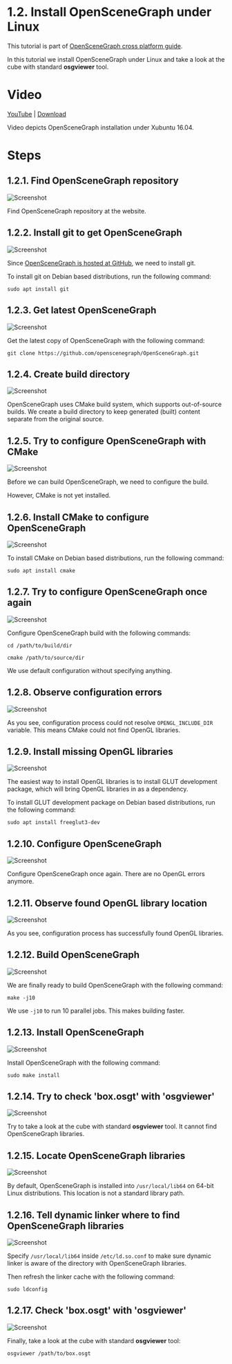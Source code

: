 1.2. Install OpenSceneGraph under Linux
=======================================

This tutorial is part of [OpenSceneGraph cross platform guide](http://github.com/OGStudio/openscenegraph-cross-platform-guide).

In this tutorial we install OpenSceneGraph under Linux and take a look
at the cube with standard **osgviewer** tool.

Video
=====

[YouTube](https://youtu.be/4w0tAicl_70) | [Download](readme/video.mp4)

Video depicts OpenSceneGraph installation under Xubuntu 16.04.

Steps
=====

1.2.1. Find OpenSceneGraph repository
-------------------------------------

  ![Screenshot](readme/1.2.1.find.png)

  Find OpenSceneGraph repository at the website.

1.2.2. Install git to get OpenSceneGraph
----------------------------------------

  ![Screenshot](readme/1.2.2.install_git.png)

  Since [OpenSceneGraph is hosted at GitHub](https://github.com/openscenegraph/OpenSceneGraph),
  we need to install git.

  To install git on Debian based distributions, run the following command:

  `sudo apt install git`

1.2.3. Get latest OpenSceneGraph
--------------------------------

  ![Screenshot](readme/1.2.3.get_osg.png)

  Get the latest copy of OpenSceneGraph with the following command:

  `git clone https://github.com/openscenegraph/OpenSceneGraph.git`

1.2.4. Create build directory
-----------------------------

  ![Screenshot](readme/1.2.4.build_dir.png)
  
  OpenSceneGraph uses CMake build system, which supports out-of-source builds.
  We create a build directory to keep generated (built) content separate
  from the original source.


1.2.5. Try to configure OpenSceneGraph with CMake
-------------------------------------------------

  ![Screenshot](readme/1.2.5.try_cfg.png)

  Before we can build OpenSceneGraph, we need to configure the build.

  However, CMake is not yet installed.

1.2.6. Install CMake to configure OpenSceneGraph
-------------------------------------------------

  ![Screenshot](readme/1.2.6.install_cmake.png)

  To install CMake on Debian based distributions, run the following command:

  `sudo apt install cmake`

1.2.7. Try to configure OpenSceneGraph once again
-------------------------------------------------

  ![Screenshot](readme/1.2.7.cfg.png)

  Configure OpenSceneGraph build with the following commands:
 
  `cd /path/to/build/dir`

   `cmake /path/to/source/dir`

  We use default configuration without specifying anything.

1.2.8. Observe configuration errors
-------------------------------------

  ![Screenshot](readme/1.2.8.cfg_errors.png)

  As you see, configuration process could not resolve `OPENGL_INCLUDE_DIR`
  variable. This means CMake could not find OpenGL libraries.

1.2.9. Install missing OpenGL libraries
---------------------------------------

  ![Screenshot](readme/1.2.9.install_gl.png)

  The easiest way to install OpenGL libraries is to install GLUT development package,
  which will bring OpenGL libraries in as a dependency.

  To install GLUT development package on Debian based distributions,
  run the following command:

  `sudo apt install freeglut3-dev`

1.2.10. Configure OpenSceneGraph
--------------------------------

  ![Screenshot](readme/1.2.10.cfg_osg.png)

  Configure OpenSceneGraph once again. There are no OpenGL errors anymore.

1.2.11. Observe found OpenGL library location
---------------------------------------------

  ![Screenshot](readme/1.2.11.gl_path.png)

  As you see, configuration process has successfully found OpenGL libraries.

1.2.12. Build OpenSceneGraph
----------------------------

  ![Screenshot](readme/1.2.12.build.png)

  We are finally ready to build OpenSceneGraph with the following command:

  `make -j10`

  We use `-j10` to run 10 parallel jobs. This makes building faster.

1.2.13. Install OpenSceneGraph
------------------------------

  ![Screenshot](readme/1.2.13.install.png)

  Install OpenSceneGraph with the following command:

  `sudo make install`

1.2.14. Try to check 'box.osgt' with 'osgviewer'
------------------------------------------------

  ![Screenshot](readme/1.2.14.try_check.png)
  
  Try to take a look at the cube with standard **osgviewer** tool.
  It cannot find OpenSceneGraph libraries.

1.2.15. Locate OpenSceneGraph libraries
---------------------------------------

  ![Screenshot](readme/1.2.15.locate.png)

  By default, OpenSceneGraph is installed into `/usr/local/lib64` on 64-bit
  Linux distributions. This location is not a standard library path.

1.2.16. Tell dynamic linker where to find OpenSceneGraph libraries
------------------------------------------------------------------

  ![Screenshot](readme/1.2.16.linker.png)

  Specify `/usr/local/lib64` inside `/etc/ld.so.conf` to make sure
  dynamic linker is aware of the directory with OpenSceneGraph libraries.

  Then refresh the linker cache with the following command:

  `sudo ldconfig`

1.2.17. Check 'box.osgt' with 'osgviewer'
-------------------------------------

  ![Screenshot](readme/1.2.17.viewer.png)

  Finally, take a look at the cube with standard **osgviewer** tool:

  `osgviewer /path/to/box.osgt`

